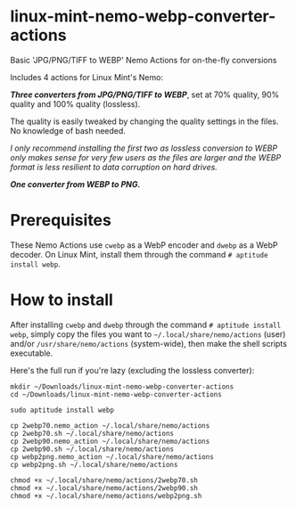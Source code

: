# linux-mint-nemo-webp-converter-actions
Basic 'JPG/PNG/TIFF to WEBP' Nemo Actions for on-the-fly conversions

Includes 4 actions for Linux Mint's Nemo:

***Three converters from JPG/PNG/TIFF to WEBP***, set at 70% quality, 90% quality and 100% quality (lossless).

The quality is easily tweaked by changing the quality settings in the files. No knowledge of bash needed.

*I only recommend installing the first two as lossless conversion to WEBP only makes sense for very few users as the files are larger and the WEBP format is less resilient to data corruption on hard drives.*

***One converter from WEBP to PNG.***

# Prerequisites

These Nemo Actions use `cwebp` as a WebP encoder and `dwebp` as a WebP decoder. On Linux Mint, install them through the command `# aptitude install webp`.

# How to install

After installing `cwebp` and `dwebp` through the command `# aptitude install webp`, simply copy the files you want to `~/.local/share/nemo/actions` (user) and/or `/usr/share/nemo/actions` (system-wide), then make the shell scripts executable.

Here's the full run if you're lazy (excluding the lossless converter):
```
mkdir ~/Downloads/linux-mint-nemo-webp-converter-actions
cd ~/Downloads/linux-mint-nemo-webp-converter-actions

sudo aptitude install webp

cp 2webp70.nemo_action ~/.local/share/nemo/actions
cp 2webp70.sh ~/.local/share/nemo/actions
cp 2webp90.nemo_action ~/.local/share/nemo/actions
cp 2webp90.sh ~/.local/share/nemo/actions
cp webp2png.nemo_action ~/.local/share/nemo/actions
cp webp2png.sh ~/.local/share/nemo/actions

chmod +x ~/.local/share/nemo/actions/2webp70.sh
chmod +x ~/.local/share/nemo/actions/2webp90.sh
chmod +x ~/.local/share/nemo/actions/webp2png.sh
```

